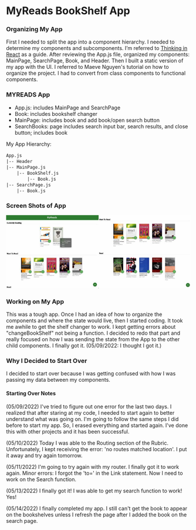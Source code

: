 # MyReads BookShelf App

### Organizing My App

First I needed to split the app into a component hierarchy. I needed to determine my components and subcomponents. I’m referred to [Thinking in React](https://reactjs.org/docs/thinking-in-react.html) as a guide. After reviewing the App.js file, organized my components: MainPage, SearchPage, Book, and Header.
Then I built a static version of my app with the UI. I referred to Maeve Nguyen's tutorial on how to organize the project. I had to convert from class components to functional components.

### MYREADS App

- App.js: includes MainPage and SearchPage
- Book: includes bookshelf changer
- MainPage: includes book and add book/open search button
- SearchBooks: page includes search input bar, search results, and close button; includes book

My App Hierarchy:

```
App.js
|-- Header
|-- MainPage.js
    |-- BookShelf.js
        |-- Book.js
|-- SearchPage.js
    |-- Book.js
```

### Screen Shots of App

![MyReads App Homepage](src/screenshots/myreadshomepage.jpg)

### Working on My App

This was a tough app. Once I had an idea of how to organize the components and where the state would live, then I started coding. It took me awhile to get the shelf changer to work. I kept getting errors about "changeBookShelf" not being a function. I decided to redo that part and really focused on how I was sending the state from the App to the other child components. I finally got it. (05/09/2022: I thought I got it.)

### Why I Decided to Start Over

I decided to start over because I was getting confused with how I was passing my data between my components.

#### Starting Over Notes

(05/09/2022) I've tried to figure out one error for the last two days. I realized that after staring at my code, I needed to start again to better understand what was going on. I'm going to follow the same steps I did before to start my app. So, I erased everything and started again. I've done this with other projects and it has been successful.

(05/10/2022) Today I was able to the Routing section of the Rubric. Unfortunately, I kept receiving the error: 'no routes matched location'. I put it away and try again tomorrow.

(05/11/2022) I'm going to try again with my router. I finally got it to work again. Minor errors: I forgot the 'to=' in the Link statement. Now I need to work on the Search function.

(05/13/2022) I finally got it! I was able to get my search function to work! Yes!

(05/14/2022) I finally completed my app. I still can't get the book to appear on the bookshelves unless I refresh the page after I added the book on the search page.
